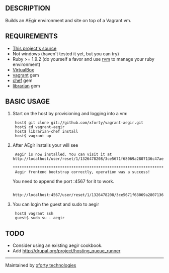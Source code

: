 ## DESCRIPTION

Builds an AEgir environment and site on top of a Vagrant vm.

## REQUIREMENTS

* [This project's source](https://github.com/xforty/vagrant-aegir)
* Not windows (haven't tested it yet, but you can try)
* Ruby >= 1.9.2 (do yourself a favor and use
  [rvm](http://beginrescueend.com/) to manage your ruby environment)
* [VirtualBox](http://www.virtualbox.org/)
* [vagrant](http://www.vagrantup.com/) gem
* [chef](http://wiki.opscode.com/) gem
* [librarian](https://github.com/applicationsonline/librarian) gem

## BASIC USAGE

1. Start on the host by provisioning and logging into a vm:

        host$ git clone git://github.com/xforty/vagrant-aegir.git
        host$ cd vagrant-aegir
        host$ librarian-chef install
        host$ vagrant up

2. After AEgir installs your will see 

        Aegir is now installed. You can visit it at http://localhost/user/reset/1/1326478208/3ce5671f68069a2807136c47ae6042c9
        ************************************************************************
        Aegir frontend bootstrap correctly, operation was a success!

   You need to append the port :4567 for it to work.

        http://localhost:4567/user/reset/1/1326478208/3ce5671f68069a2807136c47ae6042c9

3. You can login the guest and sudo to aegir

        host$ vagrant ssh
        guest$ sudo su - aegir

## TODO

* Consider using an existing aegir cookbook.
* Add http://drupal.org/project/hosting_queue_runner

--------------------------------------------------------------------- 
Maintained by [xforty technologies](http://www.xforty.com)
